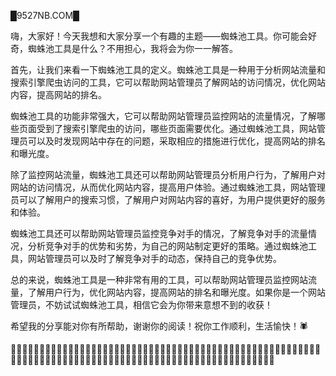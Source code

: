 █9527NB.COM█

嗨，大家好！今天我想和大家分享一个有趣的主题——蜘蛛池工具。你可能会好奇，蜘蛛池工具是什么？不用担心，我将会为你一一解答。

首先，让我们来看一下蜘蛛池工具的定义。蜘蛛池工具是一种用于分析网站流量和搜索引擎爬虫访问的工具，它可以帮助网站管理员了解网站的访问情况，优化网站内容，提高网站的排名。

蜘蛛池工具的功能非常强大，它可以帮助网站管理员监控网站的流量情况，了解哪些页面受到了搜索引擎爬虫的访问，哪些页面需要优化。通过蜘蛛池工具，网站管理员可以及时发现网站中存在的问题，采取相应的措施进行优化，提高网站的排名和曝光度。

除了监控网站流量，蜘蛛池工具还可以帮助网站管理员分析用户行为，了解用户对网站的访问情况，从而优化网站内容，提高用户体验。通过蜘蛛池工具，网站管理员可以了解用户的搜索习惯，了解用户对网站内容的喜好，为用户提供更好的服务和体验。

蜘蛛池工具还可以帮助网站管理员监控竞争对手的情况，了解竞争对手的流量情况，分析竞争对手的优势和劣势，为自己的网站制定更好的策略。通过蜘蛛池工具，网站管理员可以及时了解竞争对手的动态，保持自己的竞争优势。

总的来说，蜘蛛池工具是一种非常有用的工具，可以帮助网站管理员监控网站流量，了解用户行为，优化网站内容，提高网站的排名和曝光度。如果你是一个网站管理员，不妨试试蜘蛛池工具，相信它会为你带来意想不到的收获！

希望我的分享能对你有所帮助，谢谢你的阅读！祝你工作顺利，生活愉快！🕷️

🌟🌟🌟🌟🌟🌟🌟🌟🌟🌟🌟🌟🌟🌟🌟🌟🌟🌟🌟🌟🌟🌟🌟🌟🌟🌟🌟🌟🌟🌟🌟🌟🌟🌟🌟🌟🌟🌟🌟🌟🌟🌟🌟🌟🌟🌟🌟🌟🌟🌟🌟🌟🌟🌟🌟🌟🌟🌟🌟🌟🌟🌟🌟🌟🌟🌟🌟🌟🌟🌟🌟🌟🌟🌟🌟🌟🌟🌟🌟🌟🌟🌟🌟🌟🌟🌟🌟🌟🌟🌟🌟🌟🌟🌟🌟🌟🌟🌟🌟🌟
